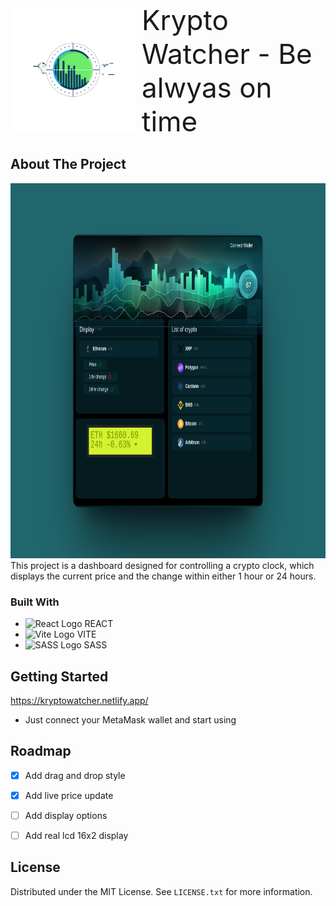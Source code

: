 <style>
.logo {
    display: flex;
    align-items: center;
}
.logo img {
    margin-right: 10px;
}
.headline {
    font-size: 44px;
}
</style>

 <div class="logo">
<img src="./assets/project_readme_logo.png" width="200" height="200"> 
 <div class="headline">Krypto Watcher - Be alwyas on time</div> 
</div> 


<!-- ABOUT THE PROJECT -->
## About The Project

<img src="./assets/about__project.png" width="800" height="600" >  
This project is a dashboard designed for controlling a crypto clock, which displays the current price and the change within either 1 hour or 24 hours.


### Built With

* <img src="https://upload.wikimedia.org/wikipedia/commons/thumb/a/a7/React-icon.svg/35px-React-icon.svg.png" alt="React Logo"> REACT
* <img src="https://vitejs.dev/logo.svg" alt="Vite Logo" height="35"> VITE 
* <img src="https://sass-lang.com/assets/img/logos/logo.svg" alt="SASS Logo" height="35"> SASS 


## Getting Started

https://kryptowatcher.netlify.app/  
* Just connect your MetaMask wallet and start using


## Roadmap

- [x] Add drag and drop style 
- [x] Add live price update
- [ ] Add display options
- [ ] Add real lcd 16x2 display


## License

Distributed under the MIT License. See `LICENSE.txt` for more information.











